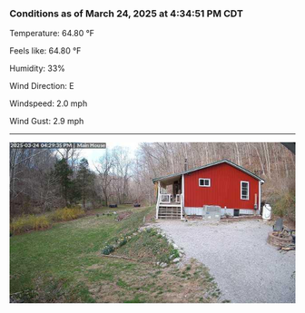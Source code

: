 ### Conditions as of March 24, 2025 at 4:34:51 PM CDT 

Temperature: 64.80 &deg;F

Feels like: 64.80 &deg;F

Humidity: 33%

Wind Direction: E

Windspeed: 2.0 mph

Wind Gust: 2.9 mph

---

<img src="./images/latest.jpeg"/>

